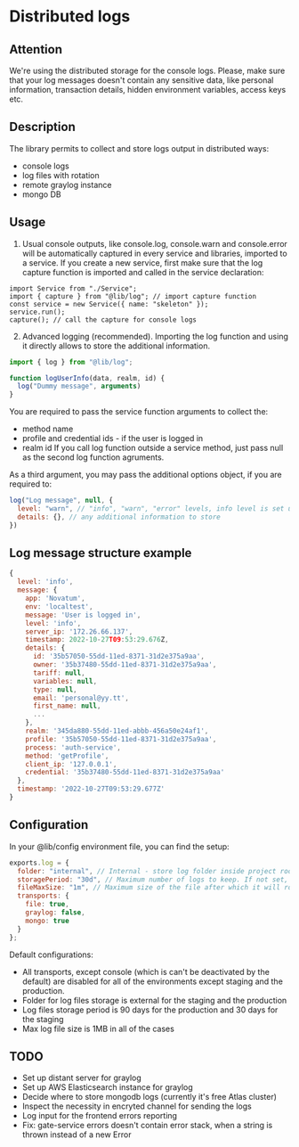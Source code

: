 # Distributed logs

## Attention
We're using the distributed storage for the console logs. Please, make sure that your log messages doesn't contain any sensitive data, like personal information, transaction details, hidden environment variables, access keys etc.

## Description

The library permits to collect and store logs output in distributed ways:
- console logs
- log files with rotation
- remote graylog instance
- mongo DB

## Usage

1. Usual console outputs, like console.log, console.warn and console.error will be automatically captured in every service and libraries, imported to a service. If you create a new service, first make sure that the log capture function is imported and called in the service declaration:

```
import Service from "./Service";
import { capture } from "@lib/log"; // import capture function
const service = new Service({ name: "skeleton" });
service.run();
capture(); // call the capture for console logs
```

2. Advanced logging (recommended).
Importing the log function and using it directly allows to store the additional information.

```javascript
import { log } from "@lib/log";

function logUserInfo(data, realm, id) {
  log("Dummy message", arguments)
}
```

You are required to pass the service function arguments to collect the:
- method name
- profile and credential ids - if the user is logged in
- realm id
If you call log function outside a service method, just pass null as the second log function agruments.

As a third argument, you may pass the additional options object, if you are required to:
```javascript
log("Log message", null, {
  level: "warn", // "info", "warn", "error" levels, info level is set up by the default
  details: {}, // any additional information to store
})
```

## Log message structure example

```javascript
{
  level: 'info',
  message: {
    app: 'Novatum',
    env: 'localtest',
    message: 'User is logged in',
    level: 'info',
    server_ip: '172.26.66.137',
    timestamp: 2022-10-27T09:53:29.676Z,
    details: {
      id: '35b57050-55dd-11ed-8371-31d2e375a9aa',
      owner: '35b37480-55dd-11ed-8371-31d2e375a9aa',
      tariff: null,
      variables: null,
      type: null,
      email: 'personal@yy.tt',
      first_name: null,
      ...
    },
    realm: '345da880-55dd-11ed-abbb-456a50e24af1',
    profile: '35b57050-55dd-11ed-8371-31d2e375a9aa',
    process: 'auth-service',
    method: 'getProfile',
    client_ip: '127.0.0.1',
    credential: '35b37480-55dd-11ed-8371-31d2e375a9aa'
  },
  timestamp: '2022-10-27T09:53:29.677Z'
}
```

## Configuration

In your @lib/config environment file, you can find the setup:

```javascript
exports.log = {
  folder: "internal", // Internal - store log folder inside project root. External - in the project's parent folder.
  storagePeriod: "30d", // Maximum number of logs to keep. If not set, no logs will be removed. This can be a number of files or number of days. If using days, add 'd' as the suffix. It uses auditFile to keep track of the log files in a json format. It won't delete any file not contained in it. It can be a number of files or number of days (default: null)
  fileMaxSize: "1m", // Maximum size of the file after which it will rotate. This can be a number of bytes, or units of kb, mb, and gb. If using the units, add 'k', 'm', or 'g' as the suffix. The units need to directly follow the number. (default: null)
  transports: {
    file: true,
    graylog: false,
    mongo: true
  }
};
```

Default configurations:
- All transports, except console (which is can't be deactivated by the default) are disabled for all of the environments except staging and the production.
- Folder for log files storage is external for the staging and the production
- Log files storage period is 90 days for the production and 30 days for the staging
- Max log file size is 1MB in all of the cases

## TODO

- Set up distant server for graylog 
- Set up AWS Elasticsearch instance for graylog
- Decide where to store mongodb logs (currently it's free Atlas cluster)
- Inspect the necessity in encryted channel for sending the logs
- Log input for the frontend errors reporting
- Fix: gate-service errors doesn't contain error stack, when a string is thrown instead of a new Error
